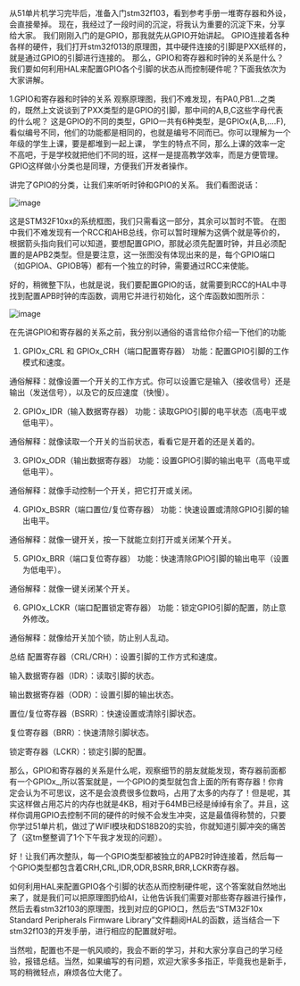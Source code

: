   从51单片机学习完毕后，准备入门stm32f103，看到参考手册一堆寄存器和外设，会直接晕掉。
  现在，我经过了一段时间的沉淀，将我认为重要的沉淀下来，分享给大家。
  我们刚刚入门的是GPIO，那我就先从GPIO开始讲起。
  GPIO连接着各种各样的硬件，我们打开stm32f013的原理图，其中硬件连接的引脚是PXX纸样的，就是通过GPIO的引脚进行连接的。
  那么，GPIO和寄存器和时钟的关系是什么？我们要如何利用HAL来配置GPIO各个引脚的状态从而控制硬件呢？下面我依次为大家讲解。


  
  1.GPIO和寄存器和时钟的关系
  观察原理图，我们不难发现，有PA0,PB1...之类的，既然上文说谈到了PXX类型的是GPIO的引脚，那中间的A,B,C这些字母代表的什么呢？
  这是GPIO的不同的类型，GPIO一共有6种类型，是GPIOx(A,B,....F),看似编号不同，他们的功能都是相同的，也就是编号不同而已。你可以理解为一个年级的学生上课，要是都堆到一起上课，
学生的特点不同，那么上课的效率一定不高吧，于是学校就把他们不同的班，这样一是提高教学效率，而是方便管理。GPIO这样做小分类也是同理，方便我们开发者操作。


  讲完了GPIO的分类，让我们来听听时钟和GPIO的关系。
  我们看图说话：
  
  ![image](https://github.com/user-attachments/assets/f1cfa09e-da14-4281-abe6-3000d7c69e8a)


  这是STM32F10xx的系统框图，我们只需看这一部分，其余可以暂时不管。
  在图中我们不难发现有一个RCC和AHB总线，你可以暂时理解为这俩个就是等价的，根据箭头指向我们可以知道，要想配置GPIO，那就必须先配置时钟，并且必须配置的是APB2类型。但是要注意，这一张图没有体现出来的是，每个GPIO端口（如GPIOA、GPIOB等）都有一个独立的时钟，需要通过RCC来使能。

  好的，稍微整下队，也就是说，我们要配置GPIO的话，就需要到RCC的HAL中寻找到配置APB时钟的库函数，调用它并进行初始化，这个库函数如图所示：

  ![image](https://github.com/user-attachments/assets/f02dfb7c-4861-4cc0-809a-89323c9820f5)


  在先讲GPIO和寄存器的关系之前，我分别以通俗的语言给你介绍一下他们的功能
  1. GPIOx_CRL 和 GPIOx_CRH（端口配置寄存器）
  功能：配置GPIO引脚的工作模式和速度。

  通俗解释：就像设置一个开关的工作方式。你可以设置它是输入（接收信号）还是输出（发送信号），以及它的反应速度（快慢）。

  2. GPIOx_IDR（输入数据寄存器）
  功能：读取GPIO引脚的电平状态（高电平或低电平）。

  通俗解释：就像读取一个开关的当前状态，看看它是开着的还是关着的。

  3. GPIOx_ODR（输出数据寄存器）
  功能：设置GPIO引脚的输出电平（高电平或低电平）。
  
  通俗解释：就像手动控制一个开关，把它打开或关闭。
  
  4. GPIOx_BSRR（端口置位/复位寄存器）
  功能：快速设置或清除GPIO引脚的输出电平。
  
  通俗解释：就像一键开关，按一下就能立刻打开或关闭某个开关。
  
  5. GPIOx_BRR（端口复位寄存器）
  功能：快速清除GPIO引脚的输出电平（设置为低电平）。
  
  通俗解释：就像一键关闭某个开关。
  
  6. GPIOx_LCKR（端口配置锁定寄存器）
  功能：锁定GPIO引脚的配置，防止意外修改。
  
  通俗解释：就像给开关加个锁，防止别人乱动。
  
  总结
  配置寄存器（CRL/CRH）：设置引脚的工作方式和速度。
  
  输入数据寄存器（IDR）：读取引脚的状态。
  
  输出数据寄存器（ODR）：设置引脚的输出状态。
  
  置位/复位寄存器（BSRR）：快速设置或清除引脚状态。
  
  复位寄存器（BRR）：快速清除引脚状态。
  
  锁定寄存器（LCKR）：锁定引脚的配置。


  那么，GPIO和寄存器的关系是什么呢，观察细节的朋友就能发现，寄存器前面都有一个GPIOx_,所以答案就是，一个GPIO的类型就包含上面的所有寄存器！你肯定会认为不可思议，这不是会浪费很多位数吗，占用了太多的内存了！但是呢，其实这样做占用芯片的内存也就是4KB，相对于64MB已经是绰绰有余了。并且，这样你调用GPIO去控制不同的硬件的时候不会发生冲突，这是最值得称赞的，只要你学过51单片机，做过了WIFI模块和DS18B20的实验，你就知道引脚冲突的痛苦了（这tm整整调了1个下午我才发现的问题）。


  好！让我们再次整队，每一个GPIO类型都被独立的APB2时钟连接着，然后每一个GPIO类型都包含着CRH,CRL,IDR,ODR,BSRR,BRR,LCKR寄存器。


  如何利用HAL来配置GPIO各个引脚的状态从而控制硬件呢，这个答案就自然地出来了，就是我们可以把原理图扔给AI，让他告诉我们需要对那些寄存器进行操作，然后去看stm32f103的原理图，找到对应的GPIO口，然后去“STM32F10x Standard Peripherals Firmware Library”文件翻阅HAL的函数，适当结合一下stm32f103的开发手册，进行相应的配置就好啦。

  当然啦，配置也不是一帆风顺的，我会不断的学习，并和大家分享自己的学习经验，报错总结。当然，如果编写的有问题，欢迎大家多多指正，毕竟我也是新手，骂的稍微轻点，麻烦各位大佬了。
